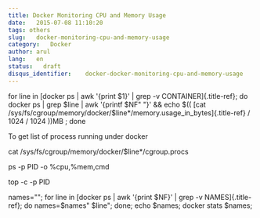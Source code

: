 ```yaml
---
title: Docker Monitoring CPU and Memory Usage
date:   2015-07-08 11:10:20
tags: others
slug:   docker-monitoring-cpu-and-memory-usage
category:   Docker
author: arul
lang:   en
status:   draft
disqus_identifier:    docker-docker-monitoring-cpu-and-memory-usage
---
```


for line in [docker ps \| awk \'{print \$1}\' \| grep -v
CONTAINER]{.title-ref}; do docker ps \| grep \$line \| awk \'{printf
\$NF\" \"}\' && echo \$(( [cat
/sys/fs/cgroup/memory/docker/\$line\*/memory.usage_in_bytes]{.title-ref}
/ 1024 / 1024 ))MB ; done

To get list of process running under docker

cat /sys/fs/cgroup/memory/docker/\$line\*/cgroup.procs

ps -p PID -o %cpu,%mem,cmd

top -c -p PID

names=\"\"; for line in [docker ps \| awk \'{print \$NF}\' \| grep -v
NAMES]{.title-ref}; do names=\$names\" \$line\"; done; echo \$names;
docker stats \$names;
